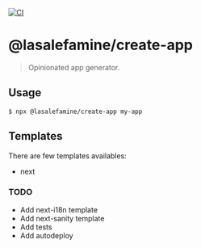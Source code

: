 [![CI](https://github.com/LasaleFamine/create-app/workflows/CI/badge.svg)](https://github.com/LasaleFamine/create-app/actions)

# @lasalefamine/create-app

> Opinionated app generator.

## Usage

```
$ npx @lasalefamine/create-app my-app
```

## Templates

There are few templates availables:

- next

### TODO

- Add next-i18n template
- Add next-sanity template
- Add tests
- Add autodeploy
